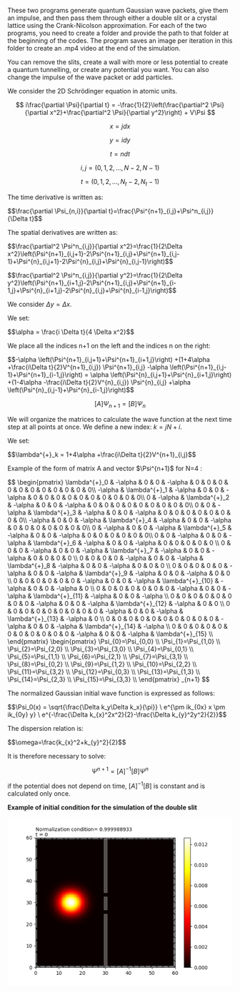 These two programs generate quantum Gaussian wave packets, give them an impulse, and then pass them through either a double slit or a crystal lattice using the Crank-Nicolson approximation.
For each of the two programs, you need to create a folder and provide the path to that folder at the beginning of the codes. The program saves an image per iteration in this folder to create an .mp4 video at the end of the simulation.

You can remove the slits, create a wall with more or less potential to create a quantum tunnelling, or create any potential you want. You can also change the impulse of the wave packet or add particles.

We consider the 2D Schrödinger equation in atomic units.

$$
i\frac{\partial \Psi}{\partial t} = -\frac{1}{2}\left(\frac{\partial^2 \Psi}{\partial x^2}+\frac{\partial^2 \Psi}{\partial y^2}\right) + V\Psi
$$

$$
x=j dx
$$

$$
y=i dy
$$

$$
t=n dt
$$

$$
i,j = (0,1,2,...,N-2,N-1)
$$

$$
t = (0,1,2,...,N_t-2,N_t-1)
$$

The time derivative is written as:

<p>
  $$\frac{\partial \Psi_{n,i}}{\partial t}=\frac{\Psi^{n+1}_{i,j}+\Psi^n_{i,j}}{\Delta t}$$
</p>


The spatial derivatives are written as:

<p>
$$\frac{\partial^2 \Psi^n_{i,j}}{\partial x^2}=\frac{1}{2\Delta x^2}\left(\Psi^{n+1}_{i,j+1}-2\Psi^{n+1}_{i,j}+\Psi^{n+1}_{i,j-1}+\Psi^{n}_{i,j+1}-2\Psi^{n}_{i,j}+\Psi^{n}_{i,j-1}\right)$$
</p>

<p>
$$\frac{\partial^2 \Psi^n_{i,j}}{\partial y^2}=\frac{1}{2\Delta y^2}\left(\Psi^{n+1}_{i+1,j}-2\Psi^{n+1}_{i,j}+\Psi^{n+1}_{i-1,j}+\Psi^{n}_{i+1,j}-2\Psi^{n}_{i,j}+\Psi^{n}_{i-1,j}\right)$$
</p>

We consider $\Delta y = \Delta x$.

We set:

<p>
$$\alpha = \frac{i \Delta t}{4 \Delta x^2}$$
</p>

We place all the indices n+1 on the left and the indices n on the right:

<p>
$$-\alpha \left(\Psi^{n+1}_{i,j+1}+\Psi^{n+1}_{i+1,j}\right) +(1+4\alpha +\frac{i\Delta t}{2}V^{n+1}_{i,j}) \Psi^{n+1}_{i,j} -\alpha \left(\Psi^{n+1}_{i,j-1}+\Psi^{n+1}_{i-1,j}\right) = \alpha \left(\Psi^{n}_{i,j+1}+\Psi^{n}_{i+1,j}\right) +(1-4\alpha -\frac{i\Delta t}{2}V^{n}_{i,j}) \Psi^{n}_{i,j} +\alpha \left(\Psi^{n}_{i,j-1}+\Psi^{n}_{i-1,j}\right)$$
</p>

$$[A]\Psi_{n+1}=[B]\Psi_{n}$$

We will organize the matrices to calculate the wave function at the next time step at all points at once. We define a new index:  $k=jN+i$.

We set:

<p>
$$\lambda^{+}_k = 1+4\alpha +\frac{i\Delta t}{2}V^{n+1}_{i,j}$$
</p>

Example of the form of matrix A and vector $\\Psi^{n+1}\$ for N=4 :

<p>
  $$
\begin{pmatrix}
  \lambda^{+}_0 & -\alpha & 0 & 0 & -\alpha & 0 & 0 & 0 & 0 & 0 & 0 & 0 & 0 & 0 & 0 & 0\\
  -\alpha & \lambda^{+}_1 & -\alpha & 0 & 0 & -\alpha & 0 & 0 & 0 & 0 & 0 & 0 & 0 & 0 & 0 & 0\\
  0 & -\alpha & \lambda^{+}_2 & -\alpha & 0 & 0 & -\alpha & 0 & 0 & 0 & 0 & 0 & 0 & 0 & 0 & 0\\
  0 & 0 & -\alpha & \lambda^{+}_3 & -\alpha & 0 & 0 & -\alpha & 0 & 0 & 0 & 0 & 0 & 0 & 0 & 0\\
  -\alpha & 0 & 0 & -\alpha & \lambda^{+}_4 & -\alpha & 0 & 0 & -\alpha & 0 & 0 & 0 & 0 & 0 & 0 & 0\\
  0 & -\alpha & 0 & 0 & -\alpha & \lambda^{+}_5 & -\alpha & 0 & 0 & -\alpha & 0 & 0 & 0 & 0 & 0 & 0\\
  0 & 0 & -\alpha & 0 & 0 & -\alpha & \lambda^{+}_6 & -\alpha & 0 & 0 & -\alpha & 0 & 0 & 0 & 0 & 0 \\
  0 & 0 & 0 & -\alpha & 0 & 0 & -\alpha & \lambda^{+}_7 & -\alpha & 0 & 0 & -\alpha & 0 & 0 & 0 & 0 \\
  0 & 0 & 0 & 0 & -\alpha & 0 & 0 & -\alpha & \lambda^{+}_8 & -\alpha & 0 & 0 & -\alpha & 0 & 0 & 0 \\
  0 & 0 & 0 & 0 & 0 & -\alpha & 0 & 0 & -\alpha & \lambda^{+}_9 & -\alpha & 0 & 0 & -\alpha & 0 & 0 \\
  0 & 0 & 0 & 0 & 0 & 0 & -\alpha & 0 & 0 & -\alpha & \lambda^{+}_{10} & -\alpha & 0 & 0 & -\alpha & 0 \\
  0 & 0 & 0 & 0 & 0 & 0 & 0 & -\alpha & 0 & 0 & -\alpha & \lambda^{+}_{11} & -\alpha & 0 & 0 & -\alpha \\
  0 & 0 & 0 & 0 & 0 & 0 & 0 & 0 & -\alpha & 0 & 0 & -\alpha & \lambda^{+}_{12} & -\alpha & 0 & 0  \\
  0 & 0 & 0 & 0 & 0 & 0 & 0 & 0 & 0 & -\alpha & 0 & 0 & -\alpha & \lambda^{+}_{13} & -\alpha & 0  \\
  0 & 0 & 0 & 0 & 0 & 0 & 0 & 0 & 0 & 0 & -\alpha & 0 & 0 & -\alpha & \lambda^{+}_{14} & -\alpha  \\
  0 & 0 & 0 & 0 & 0 & 0 & 0 & 0 & 0 & 0 & 0 & -\alpha & 0 & 0 & -\alpha & \lambda^{+}_{15}  \\
\end{pmatrix}
\begin{pmatrix}
  \Psi_{0}=\Psi_{0,0}  \\
  \Psi_{1}=\Psi_{1,0}  \\
  \Psi_{2}=\Psi_{2,0}  \\
  \Psi_{3}=\Psi_{3,0}  \\
  \Psi_{4}=\Psi_{0,1}  \\
  \Psi_{5}=\Psi_{1,1}  \\
  \Psi_{6}=\Psi_{2,1}  \\
  \Psi_{7}=\Psi_{3,1}  \\
  \Psi_{8}=\Psi_{0,2}  \\
  \Psi_{9}=\Psi_{1,2}  \\
  \Psi_{10}=\Psi_{2,2}  \\
  \Psi_{11}=\Psi_{3,2}  \\
  \Psi_{12}=\Psi_{0,3}  \\
  \Psi_{13}=\Psi_{1,3}  \\
  \Psi_{14}=\Psi_{2,3}  \\
  \Psi_{15}=\Psi_{3,3}  \\
\end{pmatrix}
_{n+1}
  $$
</p>

The normalized Gaussian initial wave function is expressed as follows:

<p>
$$\Psi_0(x) = \sqrt{\frac{\Delta k_y\Delta k_x}{\pi}} \ e^{\pm ik_{0x} x \pm ik_{0y} y} \ e^{-\frac{\Delta k_{x}^2x^2}{2}-\frac{\Delta k_{y}^2y^2}{2}}$$
</p>

The dispersion relation is:

<p>
$$\omega=\frac{k_{x}^2+k_{y}^2}{2}$$
</p>

It is therefore necessary to solve:

$$\Psi^{n+1}=[A]^{-1}[B]\Psi^{n}$$

if the potential does not depend on time, $[A]^{-1}[B]$ is constant and is calculated only once.


**Example of initial condition for the simulation of the double slit**

![](image/0000.png)

